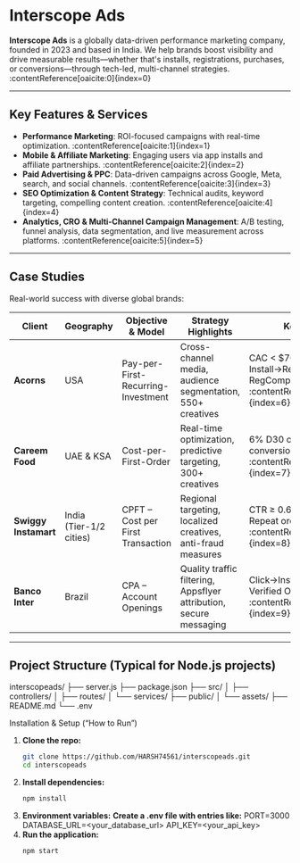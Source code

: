 # Interscope Ads

**Interscope Ads** is a globally data-driven performance marketing company, founded in 2023 and based in India. We help brands boost visibility and drive measurable results—whether that's installs, registrations, purchases, or conversions—through tech-led, multi-channel strategies. :contentReference[oaicite:0]{index=0}

---

##  Key Features & Services

- **Performance Marketing**: ROI-focused campaigns with real-time optimization. :contentReference[oaicite:1]{index=1}  
- **Mobile & Affiliate Marketing**: Engaging users via app installs and affiliate partnerships. :contentReference[oaicite:2]{index=2}  
- **Paid Advertising & PPC**: Data-driven campaigns across Google, Meta, search, and social channels. :contentReference[oaicite:3]{index=3}  
- **SEO Optimization & Content Strategy**: Technical audits, keyword targeting, compelling content creation. :contentReference[oaicite:4]{index=4}  
- **Analytics, CRO & Multi-Channel Campaign Management**: A/B testing, funnel analysis, data segmentation, and live measurement across platforms. :contentReference[oaicite:5]{index=5}  

---

##  Case Studies

Real-world success with diverse global brands:

| Client           | Geography          | Objective & Model               | Strategy Highlights                                      | Key Results                                 |
|------------------|--------------------|----------------------------------|----------------------------------------------------------|---------------------------------------------|
| **Acorns**        | USA                | Pay-per-First-Recurring-Investment | Cross-channel media, audience segmentation, 550+ creatives | CAC < $70; Install→RegComp: 13–15%; RegComp→FRIRT: 72–75% :contentReference[oaicite:6]{index=6} |
| **Careem Food**   | UAE & KSA          | Cost-per-First-Order             | Real-time optimization, predictive targeting, 300+ creatives | 6% D30 order cohort conversion; AOV $40–$50 :contentReference[oaicite:7]{index=7} |
| **Swiggy Instamart** | India (Tier-1/2 cities) | CPFT – Cost per First Transaction | Regional targeting, localized creatives, anti-fraud measures | CTR ≥ 0.6%; AOV ₹225; Repeat orders M0: 22% :contentReference[oaicite:8]{index=8} |
| **Banco Inter**   | Brazil             | CPA – Account Openings            | Quality traffic filtering, Appsflyer attribution, secure messaging | Click→Install CVR ≥ 0.10%; Verified Opening Rate: 1.2% :contentReference[oaicite:9]{index=9} |

---

##  Project Structure (Typical for Node.js projects)
interscopeads/
├── server.js
├── package.json
├── src/
│ ├── controllers/
│ ├── routes/
│ └── services/
├── public/
│ └── assets/
├── README.md
└── .env

Installation & Setup (“How to Run”)

1. **Clone the repo:**
   ```bash
   git clone https://github.com/HARSH74561/interscopeads.git
   cd interscopeads
2. **Install dependencies:**
   ```bash
   npm install
3. **Environment variables:**
   **Create a .env file with entries like:**
     PORT=3000
     DATABASE_URL=<your_database_url>
     API_KEY=<your_api_key>
4. **Run the application:**
   ```bash
   npm start

